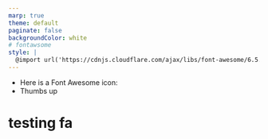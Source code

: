 ```yaml
---
marp: true
theme: default
paginate: false
backgroundColor: white
# fontawsome
style: |
  @import url('https://cdnjs.cloudflare.com/ajax/libs/font-awesome/6.5.1/css/all.min.css');
---
```


- Here is a Font Awesome icon: <i class="fas fa-coffee"></i>
- Thumbs up <i class="fas fa-thumbs-up"></i>

# testing fa <i class="fas fa-thumbs-up"></i>
